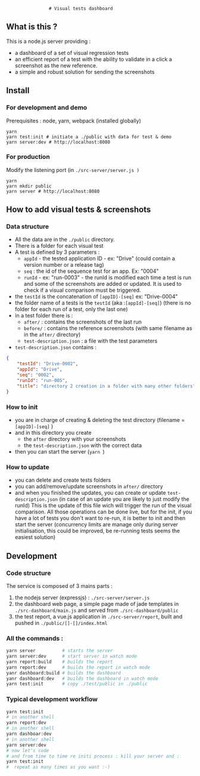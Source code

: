                     # Visual tests dashboard

## What is this ?
This is a node.js server providing :
- a dashboard of a set of visual regression tests
- an efficient report of a test with the ability to validate in a click a screenshot as the new reference.
- a simple and robust solution for sending the screenshots

## Install

###  For development and demo
Prerequisites : node, yarn, webpack (installed globally)
```shell
yarn
yarn test:init # initiate a ./public with data for test & demo
yarn server:dev # http://localhost:8080
```
### For production
Modify the listening port (in `./src-server/server.js )`
```shell
yarn
yarn mkdir public
yarn server # http://localhost:8080
```

## How to add visual tests & screenshots

### Data structure
- All the data are in the `./public` directory.
- There is a folder for each visual test
- A test is defined by 3 parameters :
  - `appId` - the tested application ID - ex: "Drive" (could contain a version number or a release tag)
  - `seq` : the id of the sequence test for an app. Ex: "0004"
  - `runId` - ex: "run-0003" - the runId is modified each time a test is run and some of the screenshots are added or updated. It is used to check if a visual comparison must be triggered.
- the `testId` is the concatenation of `[appID]-[seq]`  ex: "Drive-0004"
- the folder name of a tests is the `testId` (aka :`[appId]-[seq]`) (there is no folder for each run of a test, only the last one)
- in a test folder there is :
  - `after/` : contains the screenshots of the last run
  - `before/` : contains the reference screenshots (with same filename as in the `after/` directory)
  - `test-description.json` : a file with the test parameters
- `test-description.json` contains :
```JSON
{
    "testId": "Drive-0002",
    "appId": "Drive",
    "seq": "0002",
    "runId": "run-005",
    "title": "directory 2 creation in a folder with many other folders"
}
```
### How to init
- you are in charge of creating & deleting the test directory (filename = `[appID]-[seq]` )
- and in this directory you create
  - the `after` directory with your screenshots
  - the `test-description.json` with the correct data
- then you can start the server (`yarn `)

### How to update
- you can delete and create tests folders
- you can add/remove/update screenshots in `after/` directory
- and when you finished the updates, you can create or update `test-description.json` (in case of an update you are likely to just modify the runId)
This is the update of this file wich will trigger the run of the visual comparison.
All those operations can be done live, but for the init, if you have a lot of tests you don't want to re-run, it is better to init and then start the server (concurrency limits are manage only during server initialisation, this could be improved, be re-running tests seems the easiest solution)

## Development

### Code structure
The service is composed of 3 mains parts :
1. the nodejs server (expressjs) : `./src-server/server.js`
2. the dashboard web page, a simple page made of jade templates in `./src-dashboard/main.js` and served from `./src-dashboard/public`
3. the test report, a vue.js application in `./src-server/report`, built and pushed in `./public/[]-[]/index.html`


### All the commands :
```bash
yarn server          # starts the server
yarn server:dev      # start server in watch mode
yarn report:build    # builds the report
yarn report:dev      # builds the report in watch mode
yanr dashboard:build # builds the dashboard
yanr dashboard:dev   # builds the dashboard in watch mode
yarn test:init       # copy ./test/public in ./public
```

### Typical development workflow
```bash
yarn test:init
# in another shell
yarn report:dev
# in another shell
yarn dashboar:dev
# in another shell
yarn server:dev
# now let's code
# and from time to time re initi process : kill your server and :
yarn test:init
#  repeat as many times as you want :-)

```
